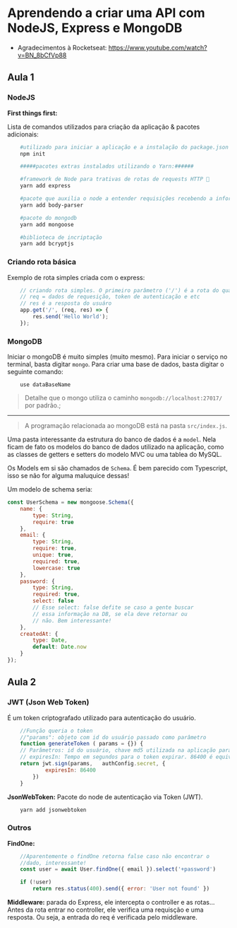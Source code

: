 # Aprendendo a criar uma API com NodeJS, Express e MongoDB

- Agradecimentos à Rocketseat: <https://www.youtube.com/watch?v=BN_8bCfVp88>

## Aula 1

### NodeJS

**First things first:**

Lista de comandos utilizados para criação da aplicação & pacotes adicionais:

```bash
    #utilizado para iniciar a aplicação e a instalação do package.json 
    npm init

    #####pacotes extras instalados utilizando o Yarn:######

    #framework de Node para trativas de rotas de requests HTTP 🤔
    yarn add express

    #pacote que auxilia o node a entender requisições recebendo a informação em json, recebendo a informação via URL. Semalhante ao método GET do PHP.
    yarn add body-parser

    #pacote do mongodb
    yarn add mongoose

    #biblioteca de incriptação
    yarn add bcryptjs
```

### Criando rota básica

Exemplo de rota simples criada com o express:

```javascript
    // criando rota simples. O primeiro parâmetro ('/') é a rota do qual eu quero ouvir
    // req = dados de requesição, token de autenticação e etc
    // res é a resposta do usuáro
    app.get('/', (req, res) => {
        res.send('Hello World');
    });
```

### MongoDB

Iniciar o mongoDB é muito simples (muito mesmo). Para iniciar o serviço no terminal, basta digitar `mongo`. Para criar uma base de dados, basta digitar o seguinte comando:

```mongodb
    use dataBaseName
```

> Detalhe que o mongo utiliza o caminho `mongodb://localhost:27017/` por padrão.;

---

> A programação relacionada ao mongoDB está na pasta `src/index.js`.

Uma pasta interessante da estrutura do banco de dados é a `model`. Nela ficam de fato os modelos do banco de dados utilizado na aplicação, como as classes de getters e setters do modelo MVC ou uma tablea do MySQL.

Os Models em si são chamados de `Schema`. É bem parecido com Typescript, isso se não for alguma maluquice dessas!

Um modelo de schema seria:

```javascript
const UserSchema = new mongoose.Schema({
    name: {
        type: String,
        require: true
    },
    email: {
        type: String,
        require: true,
        unique: true,
        required: true,
        lowercase: true
    },
    password: {
        type: String,
        required: true,
        select: false
        // Esse select: false defite se caso a gente buscar
        // essa informação na DB, se ela deve retornar ou
        // não. Bem interessante!
    },
    createdAt: {
        type: Date,
        default: Date.now
    }
});
```

## Aula 2

### JWT (Json Web Token)

É um token criptografado utilizado para autenticação do usuário.

```javascript
    //Função queria o token
    //"params": objeto com id do usuário passado como parâmetro
    function generateToken ( params = {}) {
    // Parâmetros: id do usuário, chave md5 utilizada na aplicação para tornar o token único,
    // expiresIn: Tempo em segundos para o token expirar. 86400 é equivalente a 1 dia :)
    return jwt.sign(params,   authConfig.secret, {
            expiresIn: 86400
        })
    }
```

**JsonWebToken:** Pacote do node de autenticação via Token (JWT).

```bash
    yarn add jsonwebtoken
```

### Outros

**FindOne:**

```javascript
    //Aparentemente o findOne retorna false caso não encontrar o
    //dado, interessante!
    const user = await User.findOne({ email }).select('+password')

    if (!user)
        return res.status(400).send({ error: 'User not found' })
```

**Middleware:** parada do Express, ele intercepta o controller e as rotas... Antes da rota entrar no controller, ele verifica uma requisção e uma resposta. Ou seja, a entrada do req é verificada pelo middleware.
